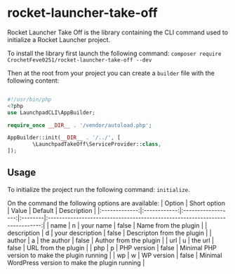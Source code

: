 # rocket-launcher-take-off
Rocket Launcher Take Off is the library containing the CLI command used to initialize a Rocket Launcher project.

To install the library first launch the following command: `composer require CrochetFeve0251/rocket-launcher-take-off --dev`

Then at the root from your project you can create a `builder` file with the following content:
```php

#!/usr/bin/php
<?php
use LaunchpadCLI\AppBuilder;

require_once __DIR__ . '/vendor/autoload.php';

AppBuilder::init(__DIR__ . '/../', [
        \LaunchpadTakeOff\ServiceProvider::class,
]);

```

## Usage
To initialize the project run the following command: `initialize`.

On the command the following options are available:
| Option        | Short option | Value              | Default | Description                                                                 |
|:-------------:|:------------:|:------------------:|:--------|:---------------------------------------------------------------------------:|
| name          |     n        | your name          | false   | Name from the plugin                                                        |
| description   |     d        | your description   | false   | Descripton from the plugin                                                  |
| author        |     a        | the author         | false   | Author from the plugin                                                      |
| url           |     u        | the url            | false   | URL from the plugin                                                         |
| php           |     p        | PHP version        | false   | Minimal PHP version to make the plugin running                              |
| wp            |     w        | WP version         | false   | Minimal WordPress version to make the plugin running                        |
